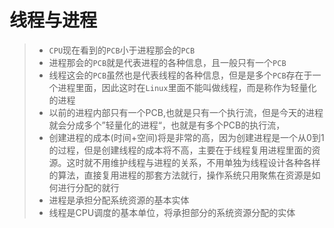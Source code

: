 # 线程与进程
>- `CPU`现在看到的`PCB`小于进程那会的`PCB`
>  - 进程那会的`PCB`就是代表进程的各种信息，且一般只有一个`PCB`
>  - 线程这会的`PCB`虽然也是代表线程的各种信息，但是是多个`PCB`存在于一个进程里面，因此这时在`Linux`里面不能叫做线程，而是称作为轻量化的进程
>- 以前的进程内部只有一个PCB,也就是只有一个执行流，但是今天的进程就会分成多个”轻量化的进程“，也就是有多个PCB的执行流，
>- 创建进程的成本(时间+空间)将是非常的高，因为创建进程是一个从0到1的过程，但是创建线程的成本将不高，主要在于线程复用进程里面的资源。这时就不用维护线程与进程的关系，不用单独为线程设计各种各样的算法，直接复用进程的那套方法就行，操作系统只用聚焦在资源是如何进行分配的就行
>- 进程是承担分配系统资源的基本实体
>- 线程是CPU调度的基本单位，将承担部分的系统资源分配的实体

